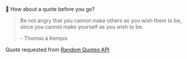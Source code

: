 📣 How about a quote before you go?

> Be not angry that you cannot make others as you wish them to be, since you cannot make yourself as you wish to be.
>
> <p>- Thomas à Kempis</p>

Quote requested from [Random Quotes API](https://github.com/lukePeavey/quotable)
